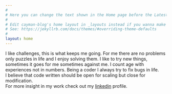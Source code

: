 ```yaml
---
#
# Here you can change the text shown in the Home page before the Latest Posts section.
#
# Edit cayman-blog's home layout in _layouts instead if you wanna make some changes
# See: https://jekyllrb.com/docs/themes/#overriding-theme-defaults
#
layout: home
---
```


I like challenges, this is what keeps me going. For me there are no problems only puzzles in life and I enjoy solving them. I like to try new things, sometimes it goes for me sometimes against me. I count age with experiences not in numbers. Being a coder I always try to fix bugs in life.    
I believe that code written should be open for scaling but close for modification.    
For more insight in my work check out my
[linkedin](https://www.linkedin.com/in/shubham-dhabhai-13586496/) profile.
